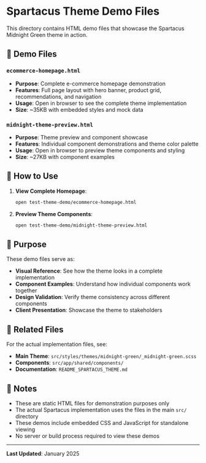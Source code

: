 # Spartacus Theme Demo Files

This directory contains HTML demo files that showcase the Spartacus Midnight Green theme in action.

## 📁 Demo Files

### `ecommerce-homepage.html`
- **Purpose**: Complete e-commerce homepage demonstration
- **Features**: Full page layout with hero banner, product grid, recommendations, and navigation
- **Usage**: Open in browser to see the complete theme implementation
- **Size**: ~35KB with embedded styles and mock data

### `midnight-theme-preview.html`
- **Purpose**: Theme preview and component showcase
- **Features**: Individual component demonstrations and theme color palette
- **Usage**: Open in browser to preview theme components and styling
- **Size**: ~27KB with component examples

## 🚀 How to Use

1. **View Complete Homepage**:
   ```bash
   open test-theme-demo/ecommerce-homepage.html
   ```

2. **Preview Theme Components**:
   ```bash
   open test-theme-demo/midnight-theme-preview.html
   ```

## 🎯 Purpose

These demo files serve as:
- **Visual Reference**: See how the theme looks in a complete implementation
- **Component Examples**: Understand how individual components work together
- **Design Validation**: Verify theme consistency across different components
- **Client Presentation**: Showcase the theme to stakeholders

## 🔗 Related Files

For the actual implementation files, see:
- **Main Theme**: `src/styles/themes/midnight-green/_midnight-green.scss`
- **Components**: `src/app/shared/components/`
- **Documentation**: `README_SPARTACUS_THEME.md`

## 📝 Notes

- These are static HTML files for demonstration purposes only
- The actual Spartacus implementation uses the files in the main `src/` directory
- These demos include embedded CSS and JavaScript for standalone viewing
- No server or build process required to view these demos

---

**Last Updated**: January 2025 